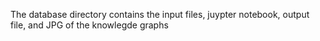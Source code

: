 
The database directory contains the input files, juypter notebook, output file, and JPG of the knowlegde graphs
